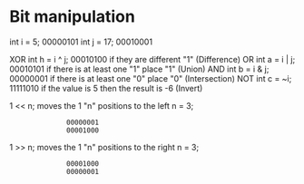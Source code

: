 # Bit manipulation


int i = 5;        00000101
int j = 17;       00010001

XOR
int h = i ^ j;    00010100  if they are different "1" (Difference)
OR
int a = i | j;    00010101  if there is at least one "1" place "1" (Union)
AND 
int b = i & j;    00000001  if there is at least one "0" place "0" (Intersection)
NOT
int c = ~i;       11111010  if the value is 5 then the result is -6 (Invert)


1 << n;           moves the 1 "n" positions to the left
		  n = 3;

                  00000001
                  00001000

1 >> n;           moves the 1 "n" positions to the right
		  n = 3;

                  00001000
                  00000001
